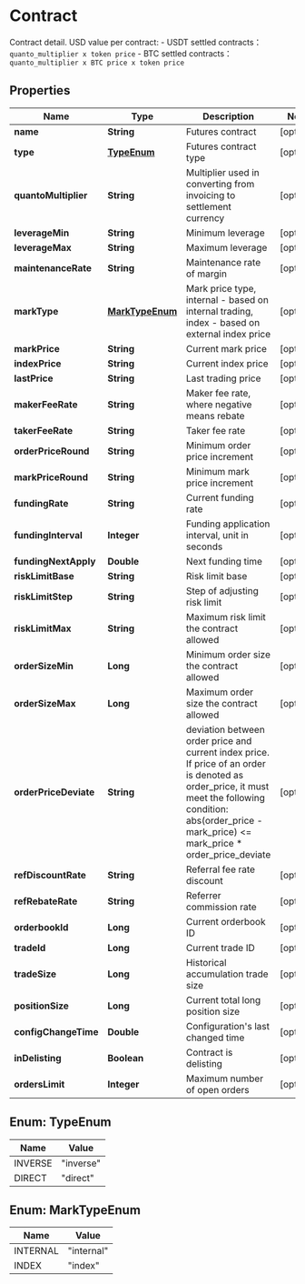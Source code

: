 
# Contract

Contract detail.  USD value per contract:  - USDT settled contracts： `quanto_multiplier x token price` - BTC settled contracts：`quanto_multiplier x BTC price x token price`

## Properties

Name | Type | Description | Notes
------------ | ------------- | ------------- | -------------
**name** | **String** | Futures contract |  [optional]
**type** | [**TypeEnum**](#TypeEnum) | Futures contract type |  [optional]
**quantoMultiplier** | **String** | Multiplier used in converting from invoicing to settlement currency |  [optional]
**leverageMin** | **String** | Minimum leverage |  [optional]
**leverageMax** | **String** | Maximum leverage |  [optional]
**maintenanceRate** | **String** | Maintenance rate of margin |  [optional]
**markType** | [**MarkTypeEnum**](#MarkTypeEnum) | Mark price type, internal - based on internal trading, index - based on external index price |  [optional]
**markPrice** | **String** | Current mark price |  [optional]
**indexPrice** | **String** | Current index price |  [optional]
**lastPrice** | **String** | Last trading price |  [optional]
**makerFeeRate** | **String** | Maker fee rate, where negative means rebate |  [optional]
**takerFeeRate** | **String** | Taker fee rate |  [optional]
**orderPriceRound** | **String** | Minimum order price increment |  [optional]
**markPriceRound** | **String** | Minimum mark price increment |  [optional]
**fundingRate** | **String** | Current funding rate |  [optional]
**fundingInterval** | **Integer** | Funding application interval, unit in seconds |  [optional]
**fundingNextApply** | **Double** | Next funding time |  [optional]
**riskLimitBase** | **String** | Risk limit base |  [optional]
**riskLimitStep** | **String** | Step of adjusting risk limit |  [optional]
**riskLimitMax** | **String** | Maximum risk limit the contract allowed |  [optional]
**orderSizeMin** | **Long** | Minimum order size the contract allowed |  [optional]
**orderSizeMax** | **Long** | Maximum order size the contract allowed |  [optional]
**orderPriceDeviate** | **String** | deviation between order price and current index price. If price of an order is denoted as order_price, it must meet the following condition:      abs(order_price - mark_price) &lt;&#x3D; mark_price * order_price_deviate |  [optional]
**refDiscountRate** | **String** | Referral fee rate discount |  [optional]
**refRebateRate** | **String** | Referrer commission rate |  [optional]
**orderbookId** | **Long** | Current orderbook ID |  [optional]
**tradeId** | **Long** | Current trade ID |  [optional]
**tradeSize** | **Long** | Historical accumulation trade size |  [optional]
**positionSize** | **Long** | Current total long position size |  [optional]
**configChangeTime** | **Double** | Configuration&#39;s last changed time |  [optional]
**inDelisting** | **Boolean** | Contract is delisting |  [optional]
**ordersLimit** | **Integer** | Maximum number of open orders |  [optional]

## Enum: TypeEnum

Name | Value
---- | -----
INVERSE | &quot;inverse&quot;
DIRECT | &quot;direct&quot;

## Enum: MarkTypeEnum

Name | Value
---- | -----
INTERNAL | &quot;internal&quot;
INDEX | &quot;index&quot;

